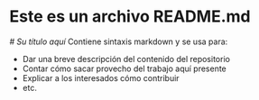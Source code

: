# Este es un archivo README.md
<em> # Su título aquí </em>
Contiene sintaxis markdown y se usa para:

* Dar una breve descripción del contenido del repositorio
* Contar cómo sacar provecho del trabajo aquí presente
* Explicar a los interesados cómo contribuir
* etc.
